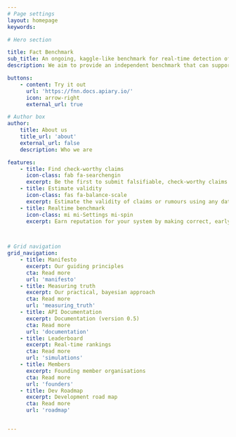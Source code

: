 ```yaml
---
# Page settings
layout: homepage
keywords:

# Hero section

title: Fact Benchmark 
sub_title: An ongoing, kaggle-like benchmark for real-time detection of fake news.
description: We aim to provide an independent benchmark that can support and encourage the development of technologies and procedures for rapid detection and discernment of rumour from fact.

buttons:
    - content: Try it out 
      url: 'https://fnn.docs.apiary.io/'
      icon: arrow-right
      external_url: true

# Author box
author:
    title: About us 
    title_url: 'about'
    external_url: false
    description: Who we are

features:
    - title: Find check-worthy claims 
      icon-class: fab fa-searchengin
      excerpt: Be the first to submit falsifiable, check-worthy claims or rumors of interest to the general public.
    - title: Estimate validity
      icon-class: fas fa-balance-scale
      excerpt: Estimate the validity of claims or rumours using any data, technology or process you choose. 
    - title: Realtime benchmark
      icon-class: mi mi-Settings mi-spin
      excerpt: Earn reputation for your system by making correct, early, estimates of the future <a href="../measuring_truth">consensus.</a>  

   

# Grid navigation
grid_navigation:
    - title: Manifesto
      excerpt: Our guiding principles
      cta: Read more
      url: 'manifesto'
    - title: Measuring truth 
      excerpt: Our practical, bayesian approach
      cta: Read more
      url: 'measuring_truth'
    - title: API Documentation 
      excerpt: Documentation (version 0.5)
      cta: Read more
      url: 'documentation'
    - title: Leaderboard 
      excerpt: Real-time rankings
      cta: Read more
      url: 'simulations'
    - title: Members 
      excerpt: Founding member organisations
      cta: Read more
      url: 'founders'
    - title: Dev Roadmap 
      excerpt: Development road map
      cta: Read more
      url: 'roadmap'


---
```

